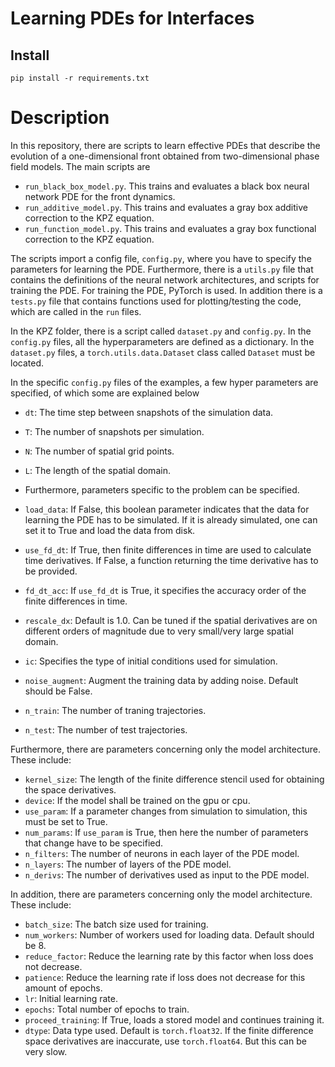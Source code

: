 # Learning PDEs for Interfaces

## Install

`pip install -r requirements.txt`

# Description

In this repository, there are scripts to learn effective PDEs that describe the evolution of a one-dimensional front obtained from
two-dimensional phase field models.
The main scripts are

- `run_black_box_model.py`. This trains and evaluates a black box neural network PDE for the front dynamics.
- `run_additive_model.py`. This trains and evaluates a gray box additive correction to the KPZ equation.
- `run_function_model.py`. This trains and evaluates a gray box functional correction to the KPZ equation.

The scripts import a config file, `config.py`, where you have to specify the parameters for learning the PDE.
Furthermore, there is a `utils.py` file that contains the definitions of the neural network architectures, and scripts for training the PDE.
For training the PDE, PyTorch is used.
In addition there is a `tests.py` file that contains functions used for plotting/testing the code, which are called in the `run` files.

In the KPZ folder, there is a script called `dataset.py` and `config.py`.
In the `config.py` files, all the hyperparameters are defined as a dictionary.
In the `dataset.py` files, a `torch.utils.data.Dataset` class called `Dataset` must be located.

In the specific `config.py` files of the examples, a few hyper parameters are specified, of which some are explained below

- `dt`: The time step between snapshots of the simulation data.
- `T`: The number of snapshots per simulation.
- `N`: The number of spatial grid points.
- `L`: The length of the spatial domain.
- Furthermore, parameters specific to the problem can be specified.

- `load_data`: If False, this boolean parameter indicates that the data for learning the PDE has to be simulated. If it is already simulated, one can set it to True and load the data from disk.
- `use_fd_dt`: If True, then finite differences in time are used to calculate time derivatives. If False, a function returning the time derivative has to be provided.
- `fd_dt_acc`: If `use_fd_dt` is True, it specifies the accuracy order of the finite differences in time.
- `rescale_dx`: Default is 1.0. Can be tuned if the spatial derivatives are on different orders of magnitude due to very small/very large spatial domain.
- `ic`: Specifies the type of initial conditions used for simulation.
- `noise_augment`: Augment the training data by adding noise. Default should be False.
- `n_train`: The number of traning trajectories.
- `n_test`: The number of test trajectories.

Furthermore, there are parameters concerning only the model architecture. These include:

- `kernel_size`: The length of the finite difference stencil used for obtaining the space derivatives.
- `device`: If the model shall be trained on the gpu or cpu.
- `use_param`: If a parameter changes from simulation to simulation, this must be set to True.
- `num_params`: If `use_param` is True, then here the number of parameters that change have to be specified.
- `n_filters`: The number of neurons in each layer of the PDE model.
- `n_layers`: The number of layers of the PDE model.
- `n_derivs`: The number of derivatives used as input to the PDE model.

In addition, there are parameters concerning only the model architecture. These include:

- `batch_size`: The batch size used for training.
- `num_workers`: Number of workers used for loading data. Default should be 8.
- `reduce_factor`: Reduce the learning rate by this factor when loss does not decrease.
- `patience`: Reduce the learning rate if loss does not decrease for this amount of epochs.
- `lr`: Initial learning rate.
- `epochs`: Total number of epochs to train.
- `proceed_training`: If True, loads a stored model and continues training it.
- `dtype`: Data type used. Default is `torch.float32`. If the finite difference space derivatives are inaccurate, use `torch.float64`. But this can be very slow.
